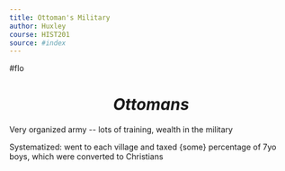 ```yaml
---
title: Ottoman's Military
author: Huxley
course: HIST201
source: #index
---
```

#flo

# $$Ottomans$$

Very organized army -- lots of training, wealth in the military

Systematized: went to each village and taxed {some} percentage of 7yo boys, which were converted to Christians 


























